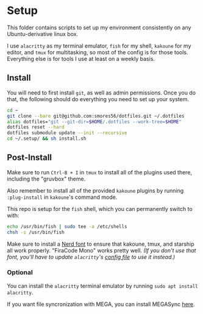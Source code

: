 # Setup

This folder contains scripts to set up my environment consistently on any
Ubuntu-derivative linux box.

I use `alacritty` as my terminal emulator, `fish` for my shell, `kakoune` for my editor,
and `tmux` for multitasking, so most of the config is for those tools. Everything else
is for tools I use at least on a weekly basis.


## Install

You will need to first install `git`, as well as admin permissions. Once you do that, the following
should do everything you need to set up your system.

```sh
cd ~
git clone --bare git@github.com:smores56/dotfiles.git ~/.dotfiles
alias dotfiles="git --git-dir=$HOME/.dotfiles --work-tree=$HOME"
dotfiles reset --hard
dotfiles submodule update --init --recursive
cd ~/.setup/ && sh install.sh
```


## Post-Install

Make sure to run `Ctrl-B + I` in `tmux` to install all of the plugins used there,
including the "gruvbox" theme.

Also remember to install all of the provided `kakoune` plugins by running `:plug-install`
in `kakoune`'s command mode.

This repo is setup for the `fish` shell, which you can permanently switch to with:

```sh
echo /usr/bin/fish | sudo tee -a /etc/shells
chsh -s /usr/bin/fish
```

Make sure to install a [Nerd font][nerd-font] to ensure that kakoune, tmux, and starship
all work properly. "FiraCode Mono" works pretty well. _(If you don't use that font,_
_you'll have to update `alacritty`'s [config file][alacritty config] to use it instead.)_


### Optional

You can install the `alacritty` terminal emulator by running `sudo apt install alacritty`.

If you want file syncronization with MEGA, you can install MEGASync [here][megasync].


[megasync]: https://mega.nz/sync
[nerd-font]: https://www.nerdfonts.com/font-downloads
[alacritty config]: ../.config/alacritty/dark.yml
